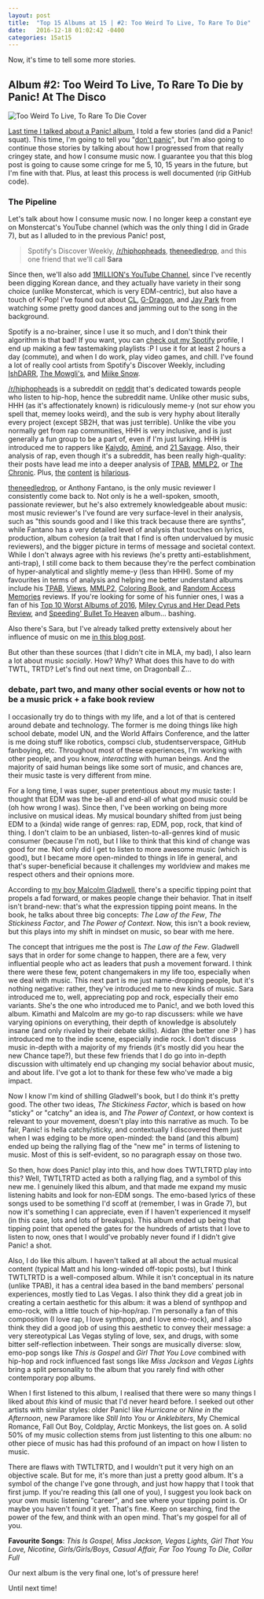 ```yaml
---
layout: post
title:  "Top 15 Albums at 15 | #2: Too Weird To Live, To Rare To Die"
date:   2016-12-18 01:02:42 -0400
categories: 15at15
---
```


Now, it's time to tell some more stories.

## Album #2: Too Weird To Live, To Rare To Die by Panic! At The Disco

![Too Weird To Live, To Rare To Die Cover]({{site.baseurl}}/img/albums/too-weird-to-live-too-rare-to-die.jpg)

[Last time I talked about a Panic! album]({{site.baseurl}}/15at15/2016/09/03/top-15-at-15-part-five.html), I told a few stories (and did a Panic! squat). This time, I'm going to tell you "[don't panic](https://www.youtube.com/watch?v=sVReXN2sFck)", but I'm also going to continue those stories by talking about how I progressed from that really cringey state, and how I consume music now. I guarantee you that this blog post is going to cause some cringe for me 5, 10, 15 years in the future, but I'm fine with that. Plus, at least this process is well documented (rip GitHub code).

### The Pipeline

Let's talk about how I consume music now. I no longer keep a constant eye on Monstercat's YouTube channel (which was the only thing I did in Grade 7), but as I alluded to in the previous Panic! post,

> Spotify's Discover Weekly, [/r/hiphopheads](https://reddit.com/r/hiphopheads), [theneedledrop](https://www.youtube.com/c/theneedledrop), and this one friend that we'll call **Sara**

Since then, we'll also add [1MILLION's YouTube Channel](https://www.youtube.com/channel/UCw8ZhLPdQ0u_Y-TLKd61hGA), since I've recently been digging Korean dance, and they actually have variety in their song choice (unlike Monstercat, which is very EDM-centric), but also have a touch of K-Pop! I've found out about [CL](https://twitter.com/chaelinCL), [G-Dragon](https://www.youtube.com/user/OfficialGDRAGON), and [Jay Park](https://www.youtube.com/user/jaybumaom0425) from watching some pretty good dances and jamming out to the song in the background.

Spotify is a no-brainer, since I use it so much, and I don't think their algorithm is that bad! If you want, you can [check out my Spotify](https://open.spotify.com/user/11156788800) profile, I end up making a few tastemaking playlists :P I use it for at least 2 hours a day (commute), and when I do work, play video games, and chill. I've found a lot of really cool artists from Spotify's Discover Weekly, including [IshDARR](https://soundcloud.com/ishdarr), [The Mowgli's](http://www.themowglis.net/), and [Miike Snow](http://miikesnow.com/).

[/r/hiphopheads](https://reddit.com/r/hiphopheads) is a subreddit on [reddit](https://reddit.com) that's dedicated towards people who listen to hip-hop, hence the subreddit name. Unlike other music subs, HHH (as it's affectionately known) is ridiculously meme-y (not sur ehow you spell that, memey looks weird), and the sub is very hyphy about literally every project (except SB2H, that was just terrible). Unlike the vibe you normally get from rap communities, HHH is very inclusive, and is just generally a fun group to be a part of, even if I'm just lurking. HHH is introduced me to rappers like [Kaiydo](http://kaiydo.com/), [Aminé](http://www.heyamine.com/), and [21 Savage](http://www.21savage.com/). Also, their analysis of rap, even though it's a subreddit, has been really high-quality: their posts have lead me into a deeper analysis of [TPAB](https://www.reddit.com/r/hiphopheads/comments/2zli1u/kendrick_lamar_to_pimp_a_butterfly_followup/), [MMLP2](https://www.reddit.com/r/hiphopheads/comments/1pjrnk/mmlp2_first_reactionsdiscussion/), or [The Chronic](https://www.reddit.com/r/hiphopheads/comments/59h16n/rhiphopheads_essential_album_of_the_week_66_dr/). Plus, [the](https://www.reddit.com/r/hiphopheads/comments/3vdorz/fresh_album_kid_cudi_speedin_bullet_2_heaven/) [content](https://www.reddit.com/r/hiphopheads/comments/1o3vse/daily_discussion_thread_10092013/ccom8d5/) [is](https://www.reddit.com/r/hiphopheads/comments/46wshm/shots_fired_peep_this_fucking_beef_at_my_music/?ref=search_posts) [hilarious](https://www.reddit.com/r/hiphopheads/comments/4tczej/kim_is_snapchatting_kanyes_conversation_with/).

[theneedledrop](https://www.youtube.com/c/theneedledrop), or Anthony Fantano, is the only music reviewer I consistently come back to. Not only is he a well-spoken, smooth, passionate reviewer, but he's also extremely knowledgeable about music: most music reviewer's I've found are very surface-level in their analysis, such as "this sounds good and I like this track because there are synths", while Fantano has a very detailed level of analysis that touches on lyrics, production, album cohesion (a trait that I find is often undervalued by music reviewers), and the bigger picture in terms of message and societal context. While I don't always agree with his reviews (he's pretty anti-establishment, anti-trap), I still come back to them because they're the perfect combination of hyper-analytical and slightly meme-y (less than HHH). Some of my favourites in terms of analysis and helping me better understand albums include his [TPAB](https://www.youtube.com/watch?v=qTmHuavOXNg), [Views](https://www.youtube.com/watch?v=4_U0dGWBHyY), [MMLP2](https://www.youtube.com/watch?v=K2uBdDrUIqU), [Coloring Book](https://www.youtube.com/watch?v=hYHaK_6IOAk), and [Random Access Memories](https://www.youtube.com/watch?v=tTUBoFVi-HY) reviews. If you're looking for some of his funnier ones, I was a fan of his [Top 10 Worst Albums of 2016](https://www.youtube.com/watch?v=TVplf7tG09M), [Miley Cyrus and Her Dead Pets Review](https://www.youtube.com/watch?v=4J4GjCE_KPw), and [Speeding' Bullet To Heaven](https://www.youtube.com/watch?v=CJDcbwpsjU0) album... bashing.

Also there's Sara, but I've already talked pretty extensively about her influence of music on me [in this blog post]({{site.baseurl}}/15at15/2016/09/03/top-15-at-15-part-five.html).

But other than these sources (that I didn't cite in MLA, my bad), I also learn a lot about music *socially*. How? Why? What does this have to do with TWTL, TRTD? Let's find out next time, on Dragonball Z...

### debate, part two, and many other social events or how not to be a music prick + a fake book review

I occasionally try do to things with my life, and a lot of that is centered around debate and technology. The former is me doing things like high school debate, model UN, and the World Affairs Conference, and the latter is me doing stuff like robotics, compsci club, studentserverspace, GitHub fanboying, etc. Throughout most of these experiences, I'm working with other people, and you know, *interacting* with human beings. And the majority of said human beings like some sort of music, and chances are, their music taste is very different from mine.

For a long time, I was super, super pretentious about my music taste: I thought that EDM was the be-all and end-all of what good music could be (oh how wrong I was). Since then, I've been working on being more inclusive on musical ideas. My musical boundary shifted from just being EDM to a (kinda) wide range of genres: rap, EDM, pop, rock, that kind of thing. I don't claim to be an unbiased, listen-to-all-genres kind of music consumer (because I'm not), but I like to think that this kind of change was good for me. Not only did I get to listen to more awesome music (which is good), but I became more open-minded to things in life in general, and that's super-beneficial because it challenges my worldview and makes me respect others and their opnions more.

According to [my boy Malcolm Gladwell](https://www.amazon.ca/Tipping-Point-Little-Things-Difference/dp/0316346624), there's a specific tipping point that propels a fad forward, or makes people change their behavior. That in itself isn't brand-new: that's what the expression tipping point means. In the book, he talks about three big concepts: *The Law of the Few*, *The Stickiness Factor*, and *The Power of Context*. Now, this isn't a book review, but this plays into my shift in mindset on music, so bear with me here.

The concept that intrigues me the post is *The Law of the Few*. Gladwell says that in order for some change to happen, there are a few, very influential people who act as leaders that push a movement forward. I think there were these few, potent changemakers in my life too, especially when we deal with music. This next part is me just name-dropping people, but it's nothing negative: rather, they've introduced me to new kinds of music. Sara introduced me to, well, appreciating pop and rock, especially their emo variants. She's the one who introduced me to Panic!, and we both loved this album. Kimathi and Malcolm are my go-to rap discussers: while we have varying opinions on everything, their depth of knowledge is absolutely insane (and only rivaled by their debate skills). Aidan (the better one :P ) has introduced me to the indie scene, especially indie rock. I don't discuss music in-depth with a majority of my friends (it's mostly did you hear the new Chance tape?), but these few friends that I do go into in-depth discussion with ultimately end up changing my social behavior about music, and about life. I've got a lot to thank for these few who've made a big impact.

Now I know I'm kind of shilling Gladwell's book, but I do think it's pretty good. The other two ideas, *The Stickiness Factor*, which is based on how "sticky" or "catchy" an idea is, and *The Power of Context*, or how context is relevant to your movement, doesn't play into this narrative as much. To be fair, Panic! is hella catchy/sticky, and contextually I discovered them just when I was edging to be more open-minded: the band (and this album) ended up being the rallying flag of the "new me" in terms of listening to music. Most of this is self-evident, so no paragraph essay on those two.

So then, how does Panic! play into this, and how does TWTLTRTD play into this? Well, TWTLTRTD acted as both a rallying flag, and a symbol of this new me. I genuinely liked this album, and that made me expand my music listening habits and look for non-EDM songs. The emo-based lyrics of these songs used to be something I'd scoff at (remember, I was in Grade 7), but now it's something I can appreciate, even if I haven't experienced it myself (in this case, lots and lots of breakups). This album ended up being that tipping point that opened the gates for the hundreds of artists that I love to listen to now, ones that I would've probably never found if I didn't give Panic! a shot.

Also, I do like this album. I haven't talked at all about the actual musical content (typical Matt and his long-winded off-topic posts), but I think TWTLTRTD is a well-composed album. While it isn't conceptual in its nature (unlike TPAB), it has a central idea based in the band members' personal experiences, mostly tied to Las Vegas. I also think they did a great job in creating a certain aesthetic for this album: it was a blend of synthpop and emo-rock, with a little touch of hip-hop/rap. I'm personally a fan of this composition (I love rap, I love synthpop, and I love emo-rock), and I also think they did a good job of using this aesthetic to convey their message: a very stereotypical Las Vegas styling of love, sex, and drugs, with some bitter self-reflection inbetween. Their songs are musically diverse: slow, emo-pop songs like *This is Gospel* and *Girl That You Love* combined with hip-hop and rock influenced fast songs like *Miss Jackson* and *Vegas Lights* bring a split personality to the album that you rarely find with other contemporary pop albums.

When I first listened to this album, I realised that there were so many things I liked about *this* kind of music that I'd never heard before. I seeked out other artists with similar styles: older Panic! like *Hurricane* or *Nine in the Afternoon*, new Paramore like *Still Into You* or *Anklebiters*, My Chemical Romance, Fall Out Boy, Coldplay, Arctic Monkeys, the list goes on. A solid 50% of my music collection stems from just listenting to this one album: no other piece of music has had this profound of an impact on how I listen to music.

There are flaws with TWTLTRTD, and I wouldn't put it very high on an objective scale. But for me, it's more than just a pretty good album. It's a symbol of the change I've gone through, and just how happy that I took that first jump. If you're reading this (all one of you), I suggest you look back on your own music listening "career", and see where your tipping point is. Or maybe you haven't found it yet. That's fine. Keep on searching, find the power of the few, and think with an open mind. That's my gospel for all of you.




**Favourite Songs**: *This Is Gospel, Miss Jackson, Vegas Lights, Girl That You Love, Nicotine, Girls/Girls/Boys, Casual Affair, Far Too Young To Die, Collar Full*

Our next album is the very final one, lot's of pressure here!

Until next time!
